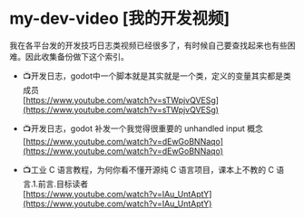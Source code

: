 # my-dev-video [我的开发视频]
我在各平台发的开发技巧日志类视频已经很多了，有时候自己要查找起来也有些困难。因此收集备份做下这个索引。


- 📺开发日志，godot中一个脚本就是其实就是一个类，定义的变量其实都是类成员  
[https://www.youtube.com/watch?v=sTWpjvQVESg](https://www.youtube.com/watch?v=sTWpjvQVESg)

- 📺开发日志，godot 补发一个我觉得很重要的 unhandled input 概念  
[https://www.youtube.com/watch?v=dEwGoBNNaqo](https://www.youtube.com/watch?v=dEwGoBNNaqo)

- 📺工业 C 语言教程，为何你看不懂开源纯 C 语言项目，课本上不教的 C 语言.1.前言.目标读者  
[https://www.youtube.com/watch?v=IAu_UntAptY](https://www.youtube.com/watch?v=IAu_UntAptY)


